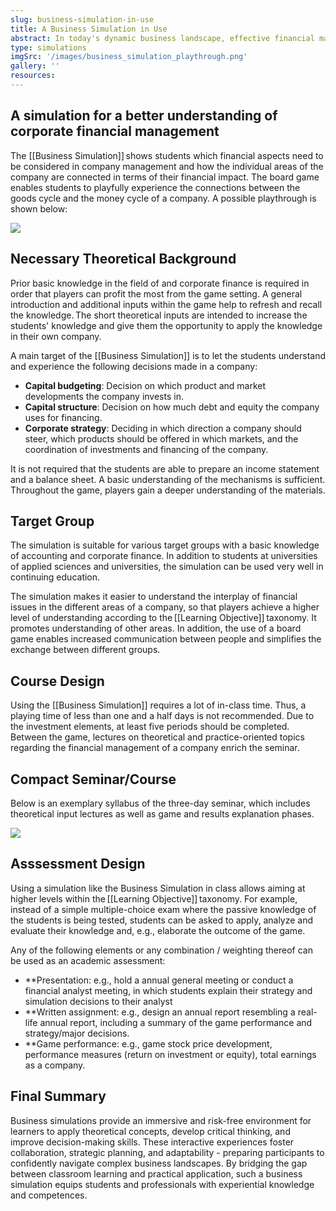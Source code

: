 ```yaml
---
slug: business-simulation-in-use
title: A Business Simulation in Use
abstract: In today's dynamic business landscape, effective financial management is a key element for organizational success. This immersive business simulation offers a unique opportunity to delve into the world of corporate finance, providing participants with a risk-free environment to improve their decision-making skills and gain a comprehensive understanding of financial strategies. Through various scenarios and real-world challenges, players can explore the complexities of financial planning, budgeting, and resource allocation. 
type: simulations
imgSrc: '/images/business_simulation_playthrough.png'
gallery: ''
resources:
---
```


## A simulation for a better understanding of corporate financial management

The [[Business Simulation]] shows students which financial aspects need to be considered in company management and how the individual areas of the company are connected in terms of their financial impact. The board game enables students to playfully experience the connections between the goods cycle and the money cycle of a company. A possible playthrough is shown below: 

![](https://sos-ch-dk-2.exo.io/gbl-uzh/business_simulation_playthrough.png)

## Necessary Theoretical Background

Prior basic knowledge in the field of and corporate finance is required in order that players can profit the most from the game setting. A general introduction and additional inputs within the game help to refresh and recall the knowledge. The short theoretical inputs are intended to increase the students' knowledge and give them the opportunity to apply the knowledge in their own company. 

A main target of the [[Business Simulation]] is to let the students understand and experience the following decisions made in a company: 

- **Capital budgeting**: Decision on which product and market developments the company invests in.
- **Capital structure**: Decision on how much debt and equity the company uses for financing.
- **Corporate strategy**: Deciding in which direction a company should steer, which products should be offered in which markets, and the coordination of investments and financing of the company.

It is not required that the students are able to prepare an income statement and a balance sheet. A basic understanding of the mechanisms is sufficient. Throughout the game, players gain a deeper understanding of the materials. 

## Target Group

The simulation is suitable for various target groups with a basic knowledge of accounting and corporate finance. In addition to students at universities of applied sciences and universities, the simulation can be used very well in continuing education. 

The simulation makes it easier to understand the interplay of financial issues in the different areas of a company, so that players achieve a higher level of understanding according to the [[Learning Objective]] taxonomy. It promotes understanding of other areas. In addition, the use of a board game enables increased communication between people and simplifies the exchange between different groups. 

## Course Design

Using the [[Business Simulation]] requires a lot of in-class time. Thus, a playing time of less than one and a half days is not recommended. Due to the investment elements, at least five periods should be completed. Between the game, lectures on theoretical and practice-oriented topics regarding the financial management of a company enrich the seminar. 

## Compact Seminar/Course

Below is an exemplary syllabus of the three-day seminar, which includes theoretical input lectures as well as game and results explanation phases. 

![](https://sos-ch-dk-2.exo.io/gbl-uzh/business_simulation_schedule.png)

## Asssessment Design

Using a simulation like the Business Simulation in class allows aiming at higher levels within the [[Learning Objective]] taxonomy. For example, instead of a simple multiple-choice exam where the passive knowledge of the students is being tested, students can be asked to apply, analyze and evaluate their knowledge and, e.g., elaborate the outcome of the game. 

Any of the following elements or any combination / weighting thereof can be used as an academic assessment: 
- **Presentation: e.g., hold a annual general meeting or conduct a financial analyst meeting, in which students explain their strategy and simulation decisions to their analyst 
- **Written assignment: e.g., design an annual report resembling a real-life annual report, including a summary of the game performance and strategy/major decisions. 
- **Game performance: e.g., game stock price development, performance measures (return on investment or equity), total earnings as a company.

## Final Summary
Business simulations provide an immersive and risk-free environment for learners to apply theoretical concepts, develop critical thinking, and improve decision-making skills. These interactive experiences foster collaboration, strategic planning, and adaptability - preparing participants to confidently navigate complex business landscapes. By bridging the gap between classroom learning and practical application, such a business simulation equips students and professionals with experiential knowledge and competences. 